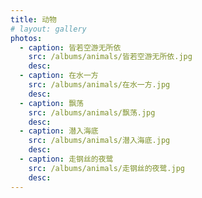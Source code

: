 ```yaml
---
title: 动物
# layout: gallery
photos:
  - caption: 皆若空游无所依
    src: /albums/animals/皆若空游无所依.jpg
    desc: 
  - caption: 在水一方
    src: /albums/animals/在水一方.jpg
    desc: 
  - caption: 飘荡
    src: /albums/animals/飘荡.jpg
    desc: 
  - caption: 潜入海底
    src: /albums/animals/潜入海底.jpg
    desc: 
  - caption: 走钢丝的夜鹭
    src: /albums/animals/走钢丝的夜鹭.jpg
    desc: 
---
```

